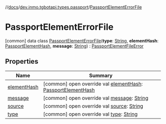 //[docs](../../../index.md)/[dev.inmo.tgbotapi.types.passport](../index.md)/[PassportElementErrorFile](index.md)



# PassportElementErrorFile  
 [common] data class [PassportElementErrorFile](index.md)(**type**: [String](https://kotlinlang.org/api/latest/jvm/stdlib/kotlin/-string/index.html), **elementHash**: [PassportElementHash](../../dev.inmo.tgbotapi.types.passport.encrypted.abstracts/index.md#%5Bdev.inmo.tgbotapi.types.passport.encrypted.abstracts%2FPassportElementHash%2F%2F%2FPointingToDeclaration%2F%5D%2FClasslikes%2F625018081), **message**: [String](https://kotlinlang.org/api/latest/jvm/stdlib/kotlin/-string/index.html)) : [PassportElementFileError](../-passport-element-file-error/index.md)   


## Properties  
  
|  Name |  Summary | 
|---|---|
| <a name="dev.inmo.tgbotapi.types.passport/PassportElementErrorFile/elementHash/#/PointingToDeclaration/"></a>[elementHash](element-hash.md)| <a name="dev.inmo.tgbotapi.types.passport/PassportElementErrorFile/elementHash/#/PointingToDeclaration/"></a> [common] open override val [elementHash](element-hash.md): [PassportElementHash](../../dev.inmo.tgbotapi.types.passport.encrypted.abstracts/index.md#%5Bdev.inmo.tgbotapi.types.passport.encrypted.abstracts%2FPassportElementHash%2F%2F%2FPointingToDeclaration%2F%5D%2FClasslikes%2F625018081)   <br>|
| <a name="dev.inmo.tgbotapi.types.passport/PassportElementErrorFile/message/#/PointingToDeclaration/"></a>[message](message.md)| <a name="dev.inmo.tgbotapi.types.passport/PassportElementErrorFile/message/#/PointingToDeclaration/"></a> [common] open override val [message](message.md): [String](https://kotlinlang.org/api/latest/jvm/stdlib/kotlin/-string/index.html)   <br>|
| <a name="dev.inmo.tgbotapi.types.passport/PassportElementErrorFile/source/#/PointingToDeclaration/"></a>[source](source.md)| <a name="dev.inmo.tgbotapi.types.passport/PassportElementErrorFile/source/#/PointingToDeclaration/"></a> [common] open override val [source](source.md): [String](https://kotlinlang.org/api/latest/jvm/stdlib/kotlin/-string/index.html)   <br>|
| <a name="dev.inmo.tgbotapi.types.passport/PassportElementErrorFile/type/#/PointingToDeclaration/"></a>[type](type.md)| <a name="dev.inmo.tgbotapi.types.passport/PassportElementErrorFile/type/#/PointingToDeclaration/"></a> [common] open override val [type](type.md): [String](https://kotlinlang.org/api/latest/jvm/stdlib/kotlin/-string/index.html)   <br>|

